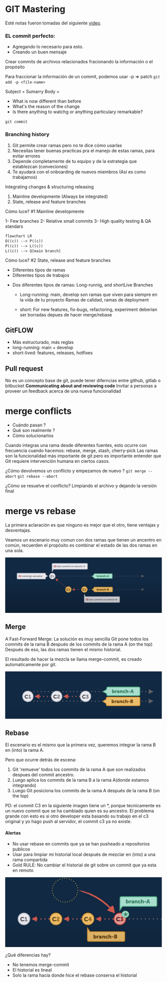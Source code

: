 # GIT Mastering

Esté notas fueron tomadas del siguiente [video](https://www.youtube.com/watch?v=Uszj_k0DGsg).

### EL commit perfecto:

- Agregando lo necesario para esto.
- Creando un buen mensaje

Crear commits de archivos relacionados
fracionando la información o el propósito

Para fraccionar la información de un commit, podemos usar -p => patch
`git add -p <file-name>`

Subject = Sumarry
Body =

- What is now different than before
- What's the reason of the change
- Is there anything to watchg or anything particulary remarkable?

`git commit`

### Branching history

1. Git permite crear ramas pero no te dice cómo usarlas
2. Necesitas tener buenas practicas pra el manejo de estas ramas, para evitar errores
3. Depende completamente de tu equipo y de la estrategia que establezcan (conveciones)
4. Te ayudará con el onboarding de nuevos miembros (Así es como trabajamos)

Integrating changes & structuring releasing

1. Mainline developmente (Always be integrated)
2. State, release and feature branches

Cómo luce? #1 Mainline developmente

1- Few branches
2- Relative small commits
3- High quality testing & QA standars

```mermaid
flowchart LR
O((c)) --> P((c))
P((c)) --> L((c))
L((c)) --> Q[main branch]

```

Cómo luce? #2 State, release and feature branches

- Diferentes tipos de ramas
- Diferentes tipos de trabajos

* Dos diferentes tipos de ramas: Long-runnig, and shortLive Branches

  - Long-running: main, develop son ramas que viven para siempre en la vida de tu proyecto
    Ramas de calidad, ramas de deployment

  - short: For new features, fix-bugs, refactoring, experiment
    deberian ser borradas depues de hacer merge/rebase

## GitFLOW

- Más estructurado, más reglas
- long-running: main + develop
- short-lived: features, releases, hotfixes

## Pull request

No es un concepto base de git, puede tener diferncias entre github, gitlab o bitbucket
**Communicating about and reviewing code**
Invitar a personas a proveer un feedback acerca de una nueva funcionalidad

# merge conflicts

- Cuándo pasan ?
- Qué son realmente ?
- Cómo solucionarlos

Cuando integras una rama desde diferentes fuentes, esto ocurre con frecuencia cuando hacemos: rebase, merge, stash, cherry-pick
Las ramas son la funcionalidad más importante de git pero es importante entender que Git requiere intervención humana en ciertos casos.

¿Cómo devolvemos un conflicto y empezamos de nuevo ?
`git merge --abort`
`git rebase --abort`

¿Cómo se resuelve el conflicto?
Limpiando el archivo y dejando la versión final

# merge vs rebase

La primera aclaración es que ninguno es mejor que el otro, tiene ventajas y desventajas.

Veamos un escenario muy comun con dos ramas que tienen un ancentro en común, recuerden el propósito es combinar el estado de las dos ramas en una sola.

![](/git/branch-before-merge.png)

## Merge

A Fast-Forward Merge:
La solución es muy sencilla Git pone todos los commits de la rama B después de los commits de la rama A (on the top)
Después de eso, las dos ramas tienen el mismo historial.

El resultado de hacer la mezcla se llama merge-commit, es creado automaticamente por git.

![](/git/fast-forward-merge.png)

## Rebase

El escenario es el mismo que la primera vez, queremos integrar la rama B en (into) la rama A.

Pero que ocurre detrás de escena:

1. Git 'remueve' todos los commits de la rama A que son realizados despues del commit ancestro.
2. Luego aplica los commits de la rama B a la rama A(donde estamos integrando)
3. Luego Git posiciona los commits de la rama A después de la rama B (on the top)

PD: el commit C3 en la siguiente imagen tiene un \*, porque tecnicamente es un nuevo commit que se ha cambiado quien es su ancestro. El problema grande con esto es si otro developer esta basando su trabajo en el c3 original y yo hago push al servidor, el commit c3 ya no existe.

#### Alertas

- No usar rebase en commits que ya se han pusheado a repositorios publicos
- Usar para limpiar mi historial local después de mezclar en (into) a una rama compartida
- Gold RULE: No cambiar el historial de git sobre un commit que ya esta en remoto

![](/git/rebase-step-3.png)

¿Qué diferencias hay?

- No tenemos merge-commit
- El historial es lineal
- Solo la rama hacia donde hice el rebase conserva el historial
